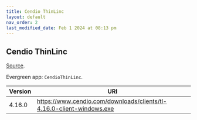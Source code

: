 ```yaml
---
title: Cendio ThinLinc
layout: default
nav_order: 2
last_modified_date: Feb 1 2024 at 08:13 pm
---
```


## Cendio ThinLinc

[Source](https://www.cendio.com/).

Evergreen app: `CendioThinLinc`.

| Version | URI                                                                   |
| ------- | --------------------------------------------------------------------- |
| 4.16.0  | https://www.cendio.com/downloads/clients/tl-4.16.0-client-windows.exe |
